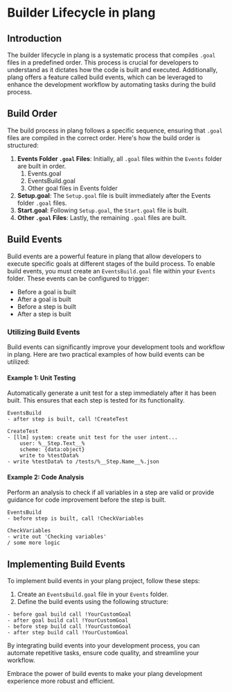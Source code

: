 # Builder Lifecycle in plang

## Introduction

The builder lifecycle in plang is a systematic process that compiles `.goal` files in a predefined order. This process is crucial for developers to understand as it dictates how the code is built and executed. Additionally, plang offers a feature called build events, which can be leveraged to enhance the development workflow by automating tasks during the build process.

## Build Order

The build process in plang follows a specific sequence, ensuring that `.goal` files are compiled in the correct order. Here's how the build order is structured:

1. **Events Folder `.goal` Files**: Initially, all `.goal` files within the `Events` folder are built in order.
    1. Events.goal 
    2. EventsBuild.goal
    3. Other goal files in Events folder
2. **Setup.goal**: The `Setup.goal` file is built immediately after the Events folder `.goal` files.
3. **Start.goal**: Following `Setup.goal`, the `Start.goal` file is built.
4. **Other `.goal` Files**: Lastly, the remaining `.goal` files are built.

## Build Events

Build events are a powerful feature in plang that allow developers to execute specific goals at different stages of the build process. To enable build events, you must create an `EventsBuild.goal` file within your `Events` folder. These events can be configured to trigger:

- Before a goal is built
- After a goal is built
- Before a step is built
- After a step is built

### Utilizing Build Events

Build events can significantly improve your development tools and workflow in plang. Here are two practical examples of how build events can be utilized:

#### Example 1: Unit Testing

Automatically generate a unit test for a step immediately after it has been built. This ensures that each step is tested for its functionality.

```plang
EventsBuild
- after step is built, call !CreateTest

CreateTest
- [llm] system: create unit test for the user intent...
    user: %__Step.Text__%
    scheme: {data:object}
    write to %testData%
- write %testData% to /tests/%__Step.Name__%.json
```

#### Example 2: Code Analysis

Perform an analysis to check if all variables in a step are valid or provide guidance for code improvement before the step is built.

```plang
EventsBuild
- before step is built, call !CheckVariables

CheckVariables
- write out 'Checking variables'
/ some more logic
```

## Implementing Build Events

To implement build events in your plang project, follow these steps:

1. Create an `EventsBuild.goal` file in your `Events` folder.
2. Define the build events using the following structure:

```plang
- before goal build call !YourCustomGoal
- after goal build call !YourCustomGoal
- before step build call !YourCustomGoal
- after step build call !YourCustomGoal
```

By integrating build events into your development process, you can automate repetitive tasks, ensure code quality, and streamline your workflow. 

Embrace the power of build events to make your plang development experience more robust and efficient.